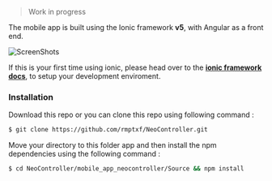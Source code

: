 > Work in progress

The mobile app is built using the Ionic framework **v5**, with Angular as a front end.

![ScreenShots](https://github.com/rmptxf/NeoController/blob/master/assets/ionic-logo.png)

If this is your first time using ionic, please head over to the [**ionic framework docs**](https://ionicframework.com/docs), to setup your development enviroment.

### Installation
Download this repo or you can clone this repo using following command :
```sh
$ git clone https://github.com/rmptxf/NeoController.git
```
Move your directory to this folder app and then install the npm dependencies using the following command :
```sh
$ cd NeoController/mobile_app_neocontroller/Source && npm install
```
